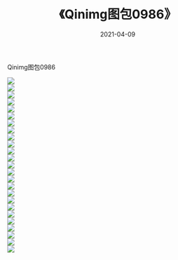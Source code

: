 ﻿---
layout: post
title:  《Qinimg图包0986》
date:   2021-04-09
img: http://imgx.orgx.ga/Qinimg图包/Qinimg图包0986/000.jpg
categories: [美女, 清纯, 唯美]
---

Qinimg图包0986

 ![](http://imgx.orgx.ga/Qinimg图包/Qinimg图包0986/001.jpg) <br>![](http://imgx.orgx.ga/Qinimg图包/Qinimg图包0986/002.jpg) <br>![](http://imgx.orgx.ga/Qinimg图包/Qinimg图包0986/003.jpg) <br>![](http://imgx.orgx.ga/Qinimg图包/Qinimg图包0986/004.jpg) <br>![](http://imgx.orgx.ga/Qinimg图包/Qinimg图包0986/005.jpg) <br>![](http://imgx.orgx.ga/Qinimg图包/Qinimg图包0986/006.jpg) <br>![](http://imgx.orgx.ga/Qinimg图包/Qinimg图包0986/007.jpg) <br>![](http://imgx.orgx.ga/Qinimg图包/Qinimg图包0986/008.jpg) <br>![](http://imgx.orgx.ga/Qinimg图包/Qinimg图包0986/009.jpg) <br>![](http://imgx.orgx.ga/Qinimg图包/Qinimg图包0986/010.jpg) <br>![](http://imgx.orgx.ga/Qinimg图包/Qinimg图包0986/011.jpg) <br>![](http://imgx.orgx.ga/Qinimg图包/Qinimg图包0986/012.jpg) <br>![](http://imgx.orgx.ga/Qinimg图包/Qinimg图包0986/013.jpg) <br>![](http://imgx.orgx.ga/Qinimg图包/Qinimg图包0986/014.jpg) <br>![](http://imgx.orgx.ga/Qinimg图包/Qinimg图包0986/015.jpg) <br>![](http://imgx.orgx.ga/Qinimg图包/Qinimg图包0986/016.jpg) <br>![](http://imgx.orgx.ga/Qinimg图包/Qinimg图包0986/017.jpg) <br>![](http://imgx.orgx.ga/Qinimg图包/Qinimg图包0986/018.jpg) <br>![](http://imgx.orgx.ga/Qinimg图包/Qinimg图包0986/019.jpg) <br>![](http://imgx.orgx.ga/Qinimg图包/Qinimg图包0986/020.jpg) <br>![](http://imgx.orgx.ga/Qinimg图包/Qinimg图包0986/021.jpg) <br>![](http://imgx.orgx.ga/Qinimg图包/Qinimg图包0986/022.jpg) <br>![](http://imgx.orgx.ga/Qinimg图包/Qinimg图包0986/023.jpg) <br>![](http://imgx.orgx.ga/Qinimg图包/Qinimg图包0986/024.jpg) <br>![](http://imgx.orgx.ga/Qinimg图包/Qinimg图包0986/025.jpg) <br>